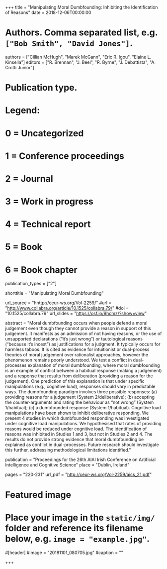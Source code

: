 +++
title = "Manipulating Moral Dumbfounding: Inhibiting the Identification of Reasons"
date = 2018-12-06T00:00:00

# Authors. Comma separated list, e.g. `["Bob Smith", "David Jones"]`.
authors = ["Cillian McHugh", "Marek McGann", "Eric R. Igou", "Elaine L. Kinsella"]
editors = ["R. Brennan", "J. Beel", "R. Byrne", "J. Debattista", "A. Crotti Junior"]

# Publication type.
# Legend:
# 0 = Uncategorized
# 1 = Conference proceedings
# 2 = Journal
# 3 = Work in progress
# 4 = Technical report
# 5 = Book
# 6 = Book chapter
publication_types = ["2"]

shorttitle = "Manipulating Moral Dumbfounding"

url_source = "hhttp://ceur-ws.org/Vol-2259/"
#url = "http://www.collabra.org/article/10.1525/collabra.79/"
#doi = "10.1525/collabra.79"
url_slides = "https://osf.io/9hcmz/?show=view"

abstract = "Moral  dumbfounding  occurs  when  people  defend  a  moral judgement even though they cannot provide a reason in support of this judgement. It manifests as an admission of not having reasons, or the use of unsupported declarations (“it’s just wrong”) or tautological reasons (“because it’s incest”) as justifications for a judgment. It typically occurs for harmless taboos. It is cited as evidence for intuitionist or dual-process theories  of  moral  judgement  over  rationalist  approaches,  however the phenomenon  remains  poorly  understood.  We  test  a  conflict  in  dual- processes explanation of moral dumbfounding, where moral dumbfounding is an example of conflict between a habitual response (making a judgement) and  a  response  that  results  from  deliberation  (providing  a  reason  for the judgement). One prediction of this explanation is that under specific manipulations (e.g., cognitive load), responses should vary in predictable ways. The dumbfounding paradigm involves three possible responses: (a) providing reasons for a judgement (System 2/deliberative); (b) accepting the counter-arguments and rating the behaviour as “not wrong” (System 1/habitual); (c) a dumbfounded response (System 1/habitual). Cognitive load manipulations have been shown to inhibit deliberative responding. We present 4 studies in which dumbfounded responding was investigated under cognitive load manipulations. We hypothesised that rates of providing reasons  would  be  reduced  under  cognitive  load.  The  identification  of reasons  was  inhibited  in  Studies  1  and  3,  but  not  in  Studies  2  and  4. The results do not provide strong evidence that moral dumbfounding be explained as conflict in dual-processes. Future research should investigate this further, addressing methodological limitations identified."

publication = "Proceedings for the 26th AIAI Irish Conference on Artificial Intelligence and Cognitive Science"
place = "Dublin, Ireland"

pages = "220-231"
url_pdf = "http://ceur-ws.org/Vol-2259/aics_21.pdf"

# Featured image
# Place your image in the `static/img/` folder and reference its filename below, e.g. `image = "example.jpg"`.
#[header]
#image = "20181101_080705.jpg"
#caption = ""

+++

